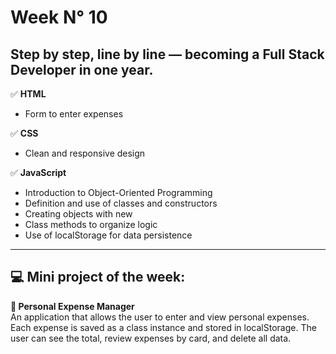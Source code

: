 # Week N° 10

## Step by step, line by line — becoming a Full Stack Developer in one year.

✅ **HTML**  
- Form to enter expenses

✅ **CSS**  
- Clean and responsive design

✅ **JavaScript**  
- Introduction to Object-Oriented Programming
- Definition and use of classes and constructors
- Creating objects with new
- Class methods to organize logic
- Use of localStorage for data persistence

---

## 💻 Mini project of the week:  
**🧾 Personal Expense Manager**  
An application that allows the user to enter and view personal expenses. Each expense is saved as a class instance and stored in localStorage. The user can see the total, review expenses by card, and delete all data.